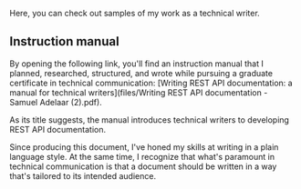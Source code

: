 Here, you can check out samples of my work as a technical writer.

##  Instruction manual

By opening the following link, you'll find an instruction manual that I planned, researched, structured, and wrote while pursuing a graduate certificate in technical communication: [Writing REST API documentation: a manual for technical writers](files/Writing REST API documentation - Samuel Adelaar (2).pdf).

As its title suggests, the manual introduces technical writers to developing REST API documentation.

Since producing this document, I've honed my skills at writing in a plain language style. At the same time, I recognize that what's paramount in technical communication is that a document should be written in a way that's tailored to its intended audience.
